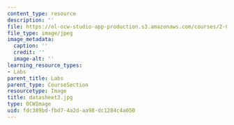 ```yaml
---
content_type: resource
description: ''
file: https://ol-ocw-studio-app-production.s3.amazonaws.com/courses/2-002-mechanics-and-materials-ii-spring-2004/fdc389bdfbd74a2daa98dc1284c4a050_datasheet3.jpg
file_type: image/jpeg
image_metadata:
  caption: ''
  credit: ''
  image-alt: ''
learning_resource_types:
- Labs
parent_title: Labs
parent_type: CourseSection
resourcetype: Image
title: datasheet3.jpg
type: OCWImage
uid: fdc389bd-fbd7-4a2d-aa98-dc1284c4a050
---
```

